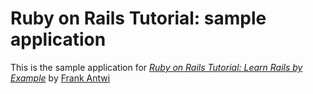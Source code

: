 # Ruby on Rails Tutorial: sample application

This is the sample application for [*Ruby on Rails Tutorial: Learn Rails by Example*](http://railstutorial.org/) by [Frank Antwi](http://blog.ucc.edu.gh/fantwi/)